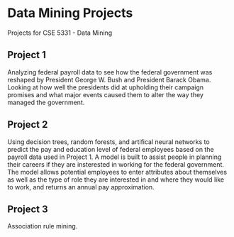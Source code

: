 # Data Mining Projects
Projects for CSE 5331 - Data Mining

## Project 1
Analyzing federal payroll data to see how the federal government was reshaped by President George W. Bush and President Barack Obama. Looking at how well the presidents did at upholding their campaign promises and what major events caused them to alter the way they managed the government.

## Project 2
Using decision trees, random forests, and artifical neural networks to predict the pay and education level of federal employees based on the payroll data used in Project 1. A model is built to assist people in planning their careers if they are insterested in working for the federal government. The model allows potential employees to enter attributes about themselves as well as the type of role they are interested in and where they would like to work, and returns an annual pay approximation.

## Project 3
Association rule mining.
